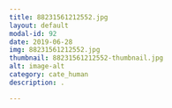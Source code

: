 ```yaml
---
title: 88231561212552.jpg
layout: default
modal-id: 92
date: 2019-06-28
img: 88231561212552.jpg
thumbnail: 88231561212552-thumbnail.jpg
alt: image-alt
category: cate_human
description: .

---
```


